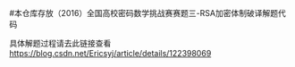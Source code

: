 #本仓库存放（2016）全国高校密码数学挑战赛赛题三-RSA加密体制破译解题代码

具体解题过程请去此链接查看
https://blog.csdn.net/Ericsyj/article/details/122398069
